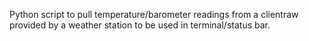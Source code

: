 Python script to pull temperature/barometer readings from a clientraw provided by a weather station to be used in terminal/status bar.
